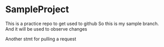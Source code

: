 # SampleProject
This is a practice repo to get used to github
So this is my sample branch. And it will be used to observe changes


Another stmt for pulling a request
